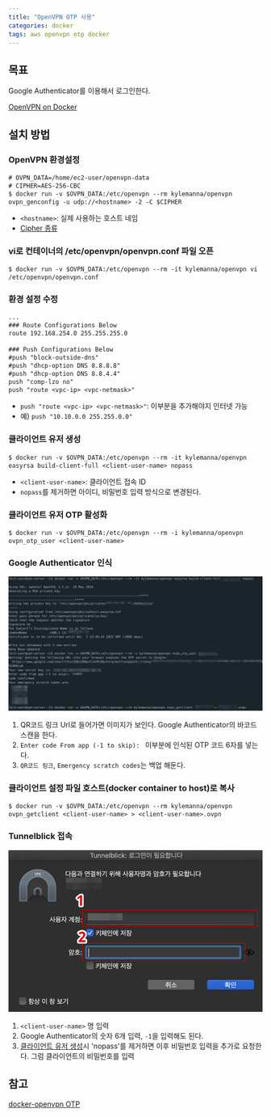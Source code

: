 ```yaml
---
title: "OpenVPN OTP 사용"
categories: docker
tags: aws openvpn otp docker
---
```


## 목표
Google Authenticator를 이용해서 로그인한다.

[OpenVPN on Docker](/2019/12/18/OpenVPN-On-Docker/)

## 설치 방법
### OpenVPN 환경설정
```
# OVPN_DATA=/home/ec2-user/openvpn-data
# CIPHER=AES-256-CBC
$ docker run -v $OVPN_DATA:/etc/openvpn --rm kylemanna/openvpn ovpn_genconfig -u udp://<hostname> -2 -C $CIPHER
```
- `<hostname>`: 실제 사용하는 호스트 네임
- [Cipher 종류](https://openvpn.net/vpn-server-resources/how-to-change-the-cipher-in-openvpn-access-server/)

### vi로 컨테이너의 /etc/openvpn/openvpn.conf 파일 오픈
```
$ docker run -v $OVPN_DATA:/etc/openvpn --rm -it kylemanna/openvpn vi /etc/openvpn/openvpn.conf
```

### 환경 설정 수정
```
...
### Route Configurations Below
route 192.168.254.0 255.255.255.0

### Push Configurations Below
#push "block-outside-dns"
#push "dhcp-option DNS 8.8.8.8"
#push "dhcp-option DNS 8.8.4.4"
push "comp-lzo no"
push "route <vpc-ip> <vpc-netmask>"
```
- `push "route <vpc-ip> <vpc-netmask>"`: 이부분을 추가해야지 인터넷 가능
- 예) `push "10.10.0.0 255.255.0.0"`

### <a id='create-client-user'>클라이언트 유저 생성</a>
```
$ docker run -v $OVPN_DATA:/etc/openvpn --rm -it kylemanna/openvpn easyrsa build-client-full <client-user-name> nopass
```
- `<client-user-name>`:  클라이언트 접속 ID
- `nopass`를 제거하면 아이디, 비밀번호 입력 방식으로 변경된다.

### 클라이언트 유저 OTP 활성화
```
$ docker run -v $OVPN_DATA:/etc/openvpn --rm -i kylemanna/openvpn ovpn_otp_user <client-user-name>
```

### Google Authenticator 인식
[![](/assets/images/2019-12-19-OpenVPN-On-Docker-Two-factor-01.png)](/assets/images/2019-12-19-OpenVPN-On-Docker-Two-factor-01.png)
1. QR코드 링크 Url로 들어가면 이미지가 보인다. Google Authenticator의 바코드 스캔을 한다.
2. `Enter code From app (-1 to skip): ` 이부분에 인식된 OTP 코드 6자를 넣는다.
3. `QR코드 링크`, `Emergency scratch codes`는 백업 해둔다.

### 클라이언트 설정 파일 호스트(docker container to host)로 복사
```
$ docker run -v $OVPN_DATA:/etc/openvpn --rm kylemanna/openvpn ovpn_getclient <client-user-name> > <client-user-name>.ovpn
```

### Tunnelblick 접속
[![](/assets/images/2019-12-19-OpenVPN-On-Docker-Two-factor-02.png)](/assets/images/2019-12-19-OpenVPN-On-Docker-Two-factor-02.png)
1. `<client-user-name>` 명 입력
2. Google Authenticator의 숫자 6개 입력, `-1`을 입력해도 된다.
3. [클라이언트 유저 생성](#create-client-user)시 'nopass'를 제거하면 이후 비밀번호 입력을 추가로 요청한다. 그럼 클라이언트의 비밀번호를 입력 


## 참고
[docker-openvpn OTP](https://github.com/kylemanna/docker-openvpn/blob/master/docs/otp.md)
